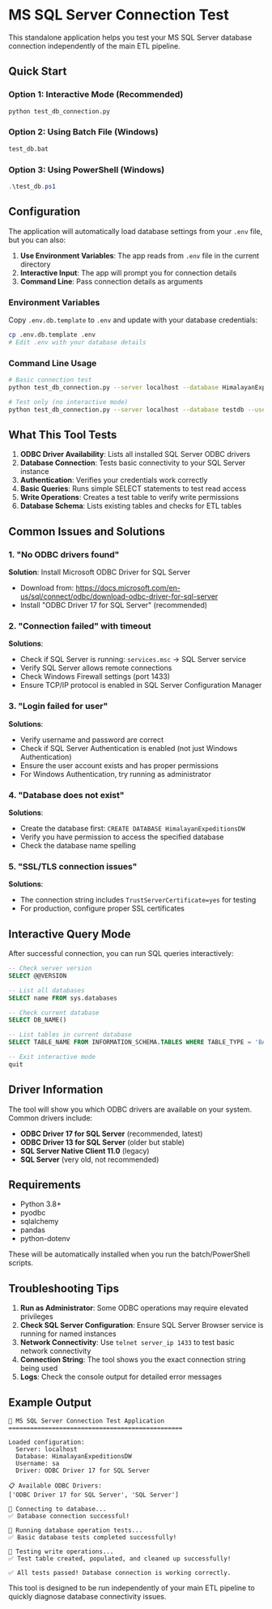 # MS SQL Server Connection Test

This standalone application helps you test your MS SQL Server database connection independently of the main ETL pipeline.

## Quick Start

### Option 1: Interactive Mode (Recommended)
```bash
python test_db_connection.py
```

### Option 2: Using Batch File (Windows)
```bash
test_db.bat
```

### Option 3: Using PowerShell (Windows)
```powershell
.\test_db.ps1
```

## Configuration

The application will automatically load database settings from your `.env` file, but you can also:

1. **Use Environment Variables**: The app reads from `.env` file in the current directory
2. **Interactive Input**: The app will prompt you for connection details
3. **Command Line**: Pass connection details as arguments

### Environment Variables
Copy `.env.db.template` to `.env` and update with your database credentials:

```bash
cp .env.db.template .env
# Edit .env with your database details
```

### Command Line Usage
```bash
# Basic connection test
python test_db_connection.py --server localhost --database HimalayanExpeditionsDW --username sa --password YourPassword

# Test only (no interactive mode)
python test_db_connection.py --server localhost --database testdb --username sa --password pass123 --test-only
```

## What This Tool Tests

1. **ODBC Driver Availability**: Lists all installed SQL Server ODBC drivers
2. **Database Connection**: Tests basic connectivity to your SQL Server instance
3. **Authentication**: Verifies your credentials work correctly
4. **Basic Queries**: Runs simple SELECT statements to test read access
5. **Write Operations**: Creates a test table to verify write permissions
6. **Database Schema**: Lists existing tables and checks for ETL tables

## Common Issues and Solutions

### 1. "No ODBC drivers found"
**Solution**: Install Microsoft ODBC Driver for SQL Server
- Download from: https://docs.microsoft.com/en-us/sql/connect/odbc/download-odbc-driver-for-sql-server
- Install "ODBC Driver 17 for SQL Server" (recommended)

### 2. "Connection failed" with timeout
**Solutions**:
- Check if SQL Server is running: `services.msc` → SQL Server service
- Verify SQL Server allows remote connections
- Check Windows Firewall settings (port 1433)
- Ensure TCP/IP protocol is enabled in SQL Server Configuration Manager

### 3. "Login failed for user"
**Solutions**:
- Verify username and password are correct
- Check if SQL Server Authentication is enabled (not just Windows Authentication)
- Ensure the user account exists and has proper permissions
- For Windows Authentication, try running as administrator

### 4. "Database does not exist"
**Solutions**:
- Create the database first: `CREATE DATABASE HimalayanExpeditionsDW`
- Verify you have permission to access the specified database
- Check the database name spelling

### 5. "SSL/TLS connection issues"
**Solutions**:
- The connection string includes `TrustServerCertificate=yes` for testing
- For production, configure proper SSL certificates

## Interactive Query Mode

After successful connection, you can run SQL queries interactively:

```sql
-- Check server version
SELECT @@VERSION

-- List all databases
SELECT name FROM sys.databases

-- Check current database
SELECT DB_NAME()

-- List tables in current database
SELECT TABLE_NAME FROM INFORMATION_SCHEMA.TABLES WHERE TABLE_TYPE = 'BASE TABLE'

-- Exit interactive mode
quit
```

## Driver Information

The tool will show you which ODBC drivers are available on your system. Common drivers include:

- **ODBC Driver 17 for SQL Server** (recommended, latest)
- **ODBC Driver 13 for SQL Server** (older but stable)
- **SQL Server Native Client 11.0** (legacy)
- **SQL Server** (very old, not recommended)

## Requirements

- Python 3.8+
- pyodbc
- sqlalchemy
- pandas
- python-dotenv

These will be automatically installed when you run the batch/PowerShell scripts.

## Troubleshooting Tips

1. **Run as Administrator**: Some ODBC operations may require elevated privileges
2. **Check SQL Server Configuration**: Ensure SQL Server Browser service is running for named instances
3. **Network Connectivity**: Use `telnet server_ip 1433` to test basic network connectivity
4. **Connection String**: The tool shows you the exact connection string being used
5. **Logs**: Check the console output for detailed error messages

## Example Output

```
🔗 MS SQL Server Connection Test Application
================================================

Loaded configuration:
  Server: localhost
  Database: HimalayanExpeditionsDW
  Username: sa
  Driver: ODBC Driver 17 for SQL Server

📋 Available ODBC Drivers:
['ODBC Driver 17 for SQL Server', 'SQL Server']

🔌 Connecting to database...
✅ Database connection successful!

🧪 Running database operation tests...
✅ Basic database tests completed successfully!

📝 Testing write operations...
✅ Test table created, populated, and cleaned up successfully!

✅ All tests passed! Database connection is working correctly.
```

This tool is designed to be run independently of your main ETL pipeline to quickly diagnose database connectivity issues.
